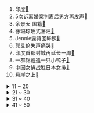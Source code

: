1. 印度[:link:](https://s.weibo.com/weibo?q=%23印度%23&Refer=top)
2. 5次诉离婚案判离后男方再发声[:link:](https://s.weibo.com/weibo?q=%235次诉离婚案判离后男方再发声%23&Refer=top)
3. 余景天 国籍[:link:](https://s.weibo.com/weibo?q=%23余景天%20国籍%23&Refer=top)
4. 徐璐琼瑶式落泪[:link:](https://s.weibo.com/weibo?q=%23徐璐琼瑶式落泪%23&Refer=top)
5. Jennie露背回眸照[:link:](https://s.weibo.com/weibo?q=%23Jennie露背回眸照%23&Refer=top)
6. 郭艾伦失声痛哭[:link:](https://s.weibo.com/weibo?q=%23郭艾伦失声痛哭%23&Refer=top)
7. 印度首都封城再延长一周[:link:](https://s.weibo.com/weibo?q=%23印度首都封城再延长一周%23&Refer=top)
8. 一群锦鲤追一只小鸭子[:link:](https://s.weibo.com/weibo?q=%23一群锦鲤追一只小鸭子%23&Refer=top)
9. 中国女排战胜日本女排[:link:](https://s.weibo.com/weibo?q=%23中国女排战胜日本女排%23&Refer=top)
10. 悬崖之上[:link:](https://s.weibo.com/weibo?q=%23悬崖之上%23&Refer=top)
<details>
<summary>11 ~ 20</summary>

11. 龚俊 人菜瘾大[:link:](https://s.weibo.com/weibo?q=%23龚俊%20人菜瘾大%23&Refer=top)
12. 李一桐 姐会凭本事让你们闭嘴[:link:](https://s.weibo.com/weibo?q=%23李一桐%20姐会凭本事让你们闭嘴%23&Refer=top)
13. 利路修约不到力丸[:link:](https://s.weibo.com/weibo?q=%23利路修约不到力丸%23&Refer=top)
14. 文具盲盒校园热销[:link:](https://s.weibo.com/weibo?q=%23文具盲盒校园热销%23&Refer=top)
15. 丢烟头引发山火76岁男子被刑拘[:link:](https://s.weibo.com/weibo?q=%23丢烟头引发山火76岁男子被刑拘%23&Refer=top)
16. 毛晓彤太入戏吓懵丁程鑫[:link:](https://s.weibo.com/weibo?q=%23毛晓彤太入戏吓懵丁程鑫%23&Refer=top)
17. 刘雯胡兵同台走秀[:link:](https://s.weibo.com/weibo?q=%23刘雯胡兵同台走秀%23&Refer=top)
18. 张镇麟妈妈[:link:](https://s.weibo.com/weibo?q=%23张镇麟妈妈%23&Refer=top)
19. 这火锅是上过魔药课吗[:link:](https://s.weibo.com/weibo?q=%23这火锅是上过魔药课吗%23&Refer=top)
20. 因好奇心引发的社死现场[:link:](https://s.weibo.com/weibo?q=%23因好奇心引发的社死现场%23&Refer=top)
</details>
<details>
<summary>21 ~ 30</summary>

21. 老虎情侣抱着睡觉秀恩爱[:link:](https://s.weibo.com/weibo?q=%23老虎情侣抱着睡觉秀恩爱%23&Refer=top)
22. 学会说不有那么难吗[:link:](https://s.weibo.com/weibo?q=%23学会说不有那么难吗%23&Refer=top)
23. 窗外挂着国家一级保护动物[:link:](https://s.weibo.com/weibo?q=%23窗外挂着国家一级保护动物%23&Refer=top)
24. 金晨想把游戏ID改成蓝翔在逃挖掘机[:link:](https://s.weibo.com/weibo?q=%23金晨想把游戏ID改成蓝翔在逃挖掘机%23&Refer=top)
25. 狗狗币[:link:](https://s.weibo.com/weibo?q=%23狗狗币%23&Refer=top)
26. 良辰美景好时光大结局[:link:](https://s.weibo.com/weibo?q=%23良辰美景好时光大结局%23&Refer=top)
27. 印尼希望中国海军帮助打捞沉没潜艇[:link:](https://s.weibo.com/weibo?q=%23印尼希望中国海军帮助打捞沉没潜艇%23&Refer=top)
28. 杨鸣战术[:link:](https://s.weibo.com/weibo?q=%23杨鸣战术%23&Refer=top)
29. 冕宁森林火灾系丢烟头引发[:link:](https://s.weibo.com/weibo?q=%23冕宁森林火灾系丢烟头引发%23&Refer=top)
30. 狗子的法律意识有多强[:link:](https://s.weibo.com/weibo?q=%23狗子的法律意识有多强%23&Refer=top)
</details>
<details>
<summary>31 ~ 40</summary>

31. 张若昀工装[:link:](https://s.weibo.com/weibo?q=%23张若昀工装%23&Refer=top)
32. 万茜刘烨主持五一晚会[:link:](https://s.weibo.com/weibo?q=%23万茜刘烨主持五一晚会%23&Refer=top)
33. 吉克隽逸 你们放假我上班[:link:](https://s.weibo.com/weibo?q=%23吉克隽逸%20你们放假我上班%23&Refer=top)
34. 4省份上调最低工资标准[:link:](https://s.weibo.com/weibo?q=%234省份上调最低工资标准%23&Refer=top)
35. 巴菲特股东大会实录[:link:](https://s.weibo.com/weibo?q=%23巴菲特股东大会实录%23&Refer=top)
36. 丁程鑫猜歌好像一个局外人[:link:](https://s.weibo.com/weibo?q=%23丁程鑫猜歌好像一个局外人%23&Refer=top)
37. 小舍得[:link:](https://s.weibo.com/weibo?q=%23小舍得%23&Refer=top)
38. 良辰美景好时光[:link:](https://s.weibo.com/weibo?q=%23良辰美景好时光%23&Refer=top)
39. 广东男篮队史第11次夺冠[:link:](https://s.weibo.com/weibo?q=%23广东男篮队史第11次夺冠%23&Refer=top)
40. 巴菲特拒绝讨论比特币[:link:](https://s.weibo.com/weibo?q=%23巴菲特拒绝讨论比特币%23&Refer=top)
</details>
<details>
<summary>41 ~ 50</summary>

41. 张译演技[:link:](https://s.weibo.com/weibo?q=%23张译演技%23&Refer=top)
42. 女子景区人流中抱电脑边走边工作[:link:](https://s.weibo.com/weibo?q=%23女子景区人流中抱电脑边走边工作%23&Refer=top)
43. 如何评价杨鸣本赛季执教[:link:](https://s.weibo.com/weibo?q=%23如何评价杨鸣本赛季执教%23&Refer=top)
44. 多地进入蜱虫活跃期[:link:](https://s.weibo.com/weibo?q=%23多地进入蜱虫活跃期%23&Refer=top)
45. 胡明轩FMVP[:link:](https://s.weibo.com/weibo?q=%23胡明轩FMVP%23&Refer=top)
46. 首都掌灯人是如何给华灯做美颜的[:link:](https://s.weibo.com/weibo?q=%23首都掌灯人是如何给华灯做美颜的%23&Refer=top)
47. 胡明轩的总决赛MVP是什么水平[:link:](https://s.weibo.com/weibo?q=%23胡明轩的总决赛MVP是什么水平%23&Refer=top)
48. 幼师领孩子进厕所暴打体罚[:link:](https://s.weibo.com/weibo?q=%23幼师领孩子进厕所暴打体罚%23&Refer=top)
49. 小朋友是夏天快乐第一名[:link:](https://s.weibo.com/weibo?q=%23小朋友是夏天快乐第一名%23&Refer=top)
50. 外滩人好多[:link:](https://s.weibo.com/weibo?q=%23外滩人好多%23&Refer=top)
</details>
